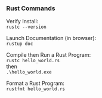 ### Rust Commands ###

Verify Install:<br>
```rustc --version```

Launch Documentation (in browser):<br>
```rustup doc```

Compile then Run a Rust Program:<br>
```rustc hello_world.rs```<br>
then<br>
```.\hello_world.exe```

Format a Rust Program:<br>
```rustfmt hello_world.rs```
